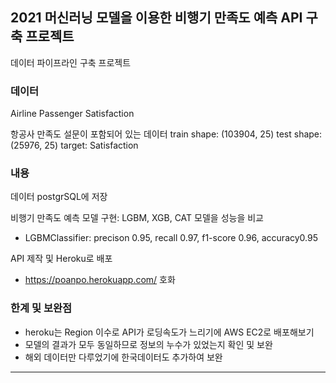 ## 2021 머신러닝 모델을 이용한 비행기 만족도 예측 API 구축 프로젝트
데이터 파이프라인 구축 프로젝트
### 데이터
Airline Passenger Satisfaction

항공사 만족도 설문이 포함되어 있는 데이터
train shape: (103904, 25) test shape:  (25976, 25)
target: Satisfaction

### 내용
데이터 postgrSQL에 저장

비행기 만족도 예측 모델 구현: LGBM, XGB, CAT 모델을 성능을 비교

- LGBMClassifier: precison 0.95, recall 0.97, f1-score 0.96, accuracy0.95

API 제작 및 Heroku로 배포  
- https://poanpo.herokuapp.com/
호화
### 한계 및 보완점
- heroku는 Region 이수로 API가 로딩속도가 느리기에 AWS EC2로 배포해보기
- 모델의 결과가 모두 동일하므로 정보의 누수가 있었는지 확인 및 보완
- 해외 데이터만 다루었기에 한국데이터도 추가하여 보완
___
